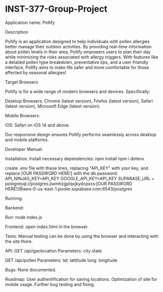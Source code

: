 # INST-377-Group-Project

Application name: Pollify


Description

Pollify is an application designed to help individuals with pollen allergies better manage their outdoor activities. By providing real-time information about pollen levels in their area, Pollify empowers users to plan their day while minimizing the risks associated with allergy triggers. With features like a detailed pollen type breakdown, preventative tips, and a user-friendly interface, Pollify aims to make life safer and more comfortable for those affected by seasonal allergies!

Target Browsers

Pollify is for a wide range of modern browsers and devices. Specifically:

Desktop Browsers: Chrome (latest version), Firefox (latest version), Safari (latest version), Microsoft Edge (latest version).

Mobile Browsers:

iOS: Safari on iOS 14 and above.


Our responsive design ensures Pollify performs seamlessly across desktop and mobile platforms.





Developer Manual:

Installation:
Install necessary dependencies:
npm install
npm i dotenv

create .env file with these lines, replacing "API_KEY" with your key, and replace [OUR PASSWORD HERE!] with the db password:
API_NINJAS_KEY=API_KEY
GOOGLE_API_KEY=API_KEY
SUPABASE_URL = postgresql://postgres.jiwmhzgplqxjkydcpxxs:[OUR PASSWORD HERE!]@aws-0-us-east-1.pooler.supabase.com:6543/postgres

Running:

Backend:

Run:
node index.js

Frontend: open index.html in the browser.

Tests:
Manual testing can be done by using the browser and interacting with the site there.

API:
GET /api/geolocation
Parameters:
city
state

GET /api/pollen
Parameters:
lat: lattitude
long: longitude

Bugs:
None documented.

Roadmap:
User authentification for saving locations.
Optimization of site for mobile usage.
Further bug testing and fixing.
